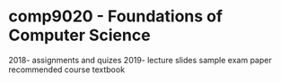 # comp9020 - Foundations of Computer Science

2018- assignments and quizes
2019- lecture slides
sample exam paper
recommended course textbook
